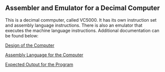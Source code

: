 ## Assembler and Emulator for a Decimal Computer

This is a decimal commputer, called VC5000. It has its own instruction set and assembly language instructions. There is also an emulator that executes the machine language instructions. Additional documentation can be found below:

[Design of the Computer](https://github.com/aayam-shrestha/VC5000Assembler/blob/main/Resources/vc5000_computer.pdf)

[Assembly Language for the Computer](https://github.com/aayam-shrestha/VC5000Assembler/blob/main/Resources/vc_assembly_lang.pdf)

[Expected Output for the Program](https://github.com/aayam-shrestha/VC5000Assembler/blob/main/Resources/expected_output.pdf)